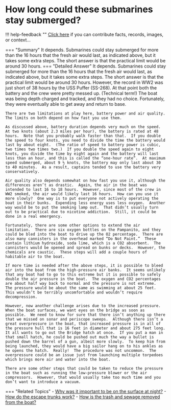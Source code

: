 # How long could these submarines stay submerged?

!!! help-feedback ""
    <a href="/feedback/" data-feedback-link>Click here</a>
    if you can contribute facts, records, images, or context…

<a id="summary"></a>
=== "Summary"
    It depends. Submarines could stay submerged for more than the 16 hours that the fresh air would last, as indicated above, but it takes some extra steps. The short answer is that the practical limit would be around 30 hours.
=== "Detailed Answer"
    It depends.  Submarines could stay submerged for more than the 16 hours that the fresh air would last, as indicated above, but it takes some extra steps.  The short answer is that the practical limit would be around 30 hours.  However, the record in WW2 was just short of 38 hours by the USS Puffer (SS-268).  At that point both the battery and the crew were pretty messed up.  (Technical term!)  The boat was being depth charged and tracked, and they had no choice.  Fortunately, they were eventually able to get away and return to base.

    There are two limitations at play here, battery power and air quality.  The limits on both depend on how fast you use them.

    As discussed above, battery duration depends very much on the speed.  At two knots (about 2.3 miles per hour), the battery is rated at 48 hours.  Note that you probably walk faster than that.  If you double the speed to four knots, you need to divide the time the battery would last by about eight.  (The ratio of speed to battery power is cubic, two times two times two.)  If you double the speed again to eight knots, you divide the time by eight again and the battery will last less than an hour, and this is called the “one-hour rate”.  At maximum speed submerged, about 9 ½ knots, the battery may only last about 30 to 40 minutes.  As a result, captains tended to use the battery very conservatively.

    Air quality also depends somewhat on how fast you use it, although the differences aren’t as drastic.  Again, the air in the boat was intended to last 16 to 18 hours.  However, since most of the crew in WW2 smoked, the air would likely last 16 hours.  How can you use it more slowly?  One way is to put everyone not actively operating the boat in their bunks.  Expending less energy uses less oxygen.  Another way would be to put the smoking lamp out.  That didn’t usually turn out to be practical due to nicotine addiction.  Still, it could be done in a real emergency.

    Fortunately, there are some other options to extend the air limitation.  There are six oxygen bottles on the Pampanito, and they could be bled into the boat to drive up the O2 percentage.  There are also many cannisters in the overhead marked “Do Not Paint.”  These contain lithium hydroxide, soda lime, which is a CO2 absorbent.  The cannisters would be opened and spread on bunks or decks.  However, the chemicals are caustic.  These steps will add a couple hours of habitable air to the boat.

    If more time is needed after the above steps, it is possible to bleed air into the boat from the high-pressure air banks.  It seems unlikely that any boat had to go to this extreme but it is possible to safely double the air pressure in the boat.  The oxygen and CO2 percentages are about half way back to normal and the pressure is not extreme.  The pressure would be about the same as swimming at about 25 feet.  This wouldn’t be terribly uncomfortable and wouldn’t require decompression.

    However, now another challenge arises due to the increased pressure.  When the boat surfaces, we want eyes on the bridge as soon as possible.  We need to know for sure that there isn’t anything up there that we missed on sonar and periscope sweeps.  Although there isn’t a great overpressure in the boat, that increased pressure is in all of the pressure hull that is 16 feet in diameter and about 275 feet long.  It all wants to go out the Bridge hatch at once.  If you put a man in that small hatch, he could be pushed out much the way a bullet is pushed down the barrel of a gun, albeit more slowly.  To keep him from being launched, they would have a big sailor hang on to his ankles as he opens the hatch.  Really!  The procedure was not uncommon.  The overpressure could be an issue just from launching multiple torpedoes which brings more air and water into the boat.

    There are some other steps that could be taken to reduce the pressure in the boat such as running the low-pressure blower or the air compressors.  However, that would usually take too much time and you don’t want to introduce a vacuum.
=== "Related Topics"
    - [Why was it important to be on the surface at night?](./why-was-it-important-to-be-on-the-surface-at-night.md#summary)
    - [How do the escape trunks work?](./how-do-the-escape-trunks-work.md#summary)
    - [How is the trash and sewage removed from the boat?](./how-is-the-trash-and-sewage-removed-from-the-boat.md#summary)